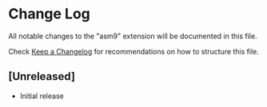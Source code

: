 # Change Log

All notable changes to the "asm9" extension will be documented in this file.

Check [Keep a Changelog](http://keepachangelog.com/) for recommendations on how to structure this file.

## [Unreleased]

- Initial release